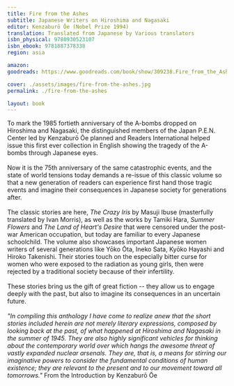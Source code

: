 ```yaml
---
title: Fire from the Ashes
subtitle: Japanese Writers on Hiroshima and Nagasaki
editor: Kenzaburō Ōe (Nobel Prize 1994)
translation: Translated from Japanese by Various translators
isbn_physical: 9780930523107
isbn_ebook: 9781887378338
region: asia

amazon: 
goodreads: https://www.goodreads.com/book/show/309238.Fire_from_the_Ashes

cover: ./assets/images/fire-from-the-ashes.jpg
permalink: ./fire-from-the-ashes

layout: book
---
```


To mark the 1985 fortieth anniversary of the A-bombs dropped on Hiroshima and Nagasaki, the distinguished members of the Japan P.E.N. Center led by Kenzaburō Ōe planned and Readers International helped issue this first ever collection in English showing the tragedy of the A-bombs through Japanese eyes. 
<br><br>
Now it is the 75th anniversary of the same catastrophic events, and the state of world tensions today demands a re-issue of this classic volume so that a new generation of readers can experience first hand those tragic events and imagine their consequences in Japanese society for generations after. 
<br><br>
The classic stories are here, *The Crazy Iris* by Masuji Ibuse (masterfully translated by Ivan Morris), as well as the works by Tamiki Hara, *Summer Flowers* and *The Land of Heart's Desire* that were censored under the post-war American occupation, but today are familiar to every Japanese schoolchild. The volume also showcases important Japanese women writers of several generations like Yōko Ōta, Ineko Sata, Kyōko Hayashi and Hiroko Takenishi. Their stories touch on the especially bitter curse for women who were exposed to the radiation as young girls, then were rejected by a traditional society because of their infertility.
<br><br>
These stories bring us the gift of great fiction -- they allow us to engage deeply with the past, but also to imagine its consequences in an uncertain future.
<br><br>
*"In compiling this anthology I have come to realize anew that the short stories included herein are not merely literary expressions, composed by looking back at the past, of what happened at Hiroshima and Nagasaki in the summer of 1945. They are also highly significant vehicles for thinking about the contemporary world over which hangs the awesome threat of vastly expanded nuclear arsenals. They are, that is, a means for stirring our imaginative powers to consider the fundamental conditions of human existence; they are relevant to the present and to our movement toward all tomorrows."*  From the Introduction by Kenzaburō Ōe

